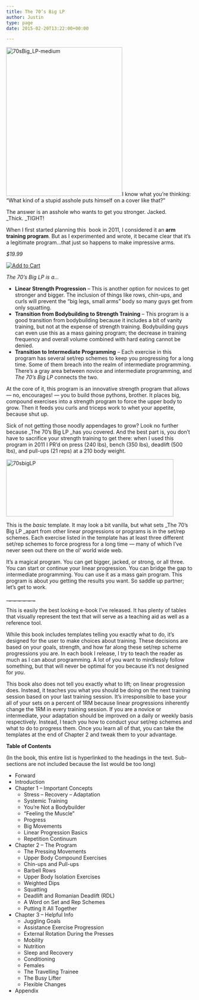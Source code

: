 ```yaml
---
title: The 70’s Big LP
author: Justin
type: page
date: 2015-02-20T13:22:00+00:00

---
```

[<img data-attachment-id="10617" data-permalink="/blog/2015/02/new-book-announcement/70sbig_lp-medium/" data-orig-file="/2015/02/70sBig_LP-medium.jpg" data-orig-size="500,646" data-comments-opened="1" data-image-meta="{&quot;aperture&quot;:&quot;0&quot;,&quot;credit&quot;:&quot;&quot;,&quot;camera&quot;:&quot;&quot;,&quot;caption&quot;:&quot;&quot;,&quot;created_timestamp&quot;:&quot;0&quot;,&quot;copyright&quot;:&quot;&quot;,&quot;focal_length&quot;:&quot;0&quot;,&quot;iso&quot;:&quot;0&quot;,&quot;shutter_speed&quot;:&quot;0&quot;,&quot;title&quot;:&quot;&quot;,&quot;orientation&quot;:&quot;0&quot;}" data-image-title="70sBig_LP-medium" data-image-description="" data-medium-file="/2015/02/70sBig_LP-medium-155x200.jpg" data-large-file="/2015/02/70sBig_LP-medium-450x581.jpg" class="  wp-image-10617 alignleft" src="/2015/02/70sBig_LP-medium-450x581.jpg" alt="70sBig_LP-medium" width="312" height="400" srcset="/2015/02/70sBig_LP-medium-116x150.jpg 116w, /2015/02/70sBig_LP-medium-155x200.jpg 155w" sizes="(max-width: 312px) 100vw, 312px" />][1]I know what you&#8217;re thinking: &#8220;What kind of a stupid asshole puts himself on a cover like that?&#8221;

The answer is an asshole who wants to get you stronger. Jacked. _Thick.&nbsp;_TIGHT!

When I first started planning this &nbsp;book in 2011, I considered it an **arm training program**. But as I experimented and wrote, it became clear that it&#8217;s a legitimate program&#8230;that just so happens to make impressive arms.

_$19.99_
  
<a class="ec_ejc_thkbx" href="https://www.e-junkie.com/ecom/gb.php?c=cart&i=1417013&cl=215543&ejc=2" target="ej_ejc"><img src="http://www.e-junkie.com/ej/ej_add_to_cart.gif" alt="Add to Cart" border="0" /></a>

_The 70&#8217;s Big LP is a&#8230;_

  * **Linear Strength Progression** – This is another option for novices to get stronger and bigger. The inclusion of things like rows, chin-ups, and curls will prevent the “big legs, small arms” body so many guys get from only squatting.
  * **Transition from Bodybuilding to Strength Training** – This program is a good transition from bodybuilding because it includes a bit of vanity training, but not at the expense of strength training. Bodybuilding guys can even use this as a mass gaining program; the decrease in training frequency and overall volume combined with hard eating cannot be denied.
  * **Transition to Intermediate Programming** – Each exercise in this program has several set/rep schemes to keep you progressing for a long time. Some of them breach into the realm of intermediate programming. There’s a gray area between novice and intermediate programming, and _The 70’s Big LP_ connects the two.

At the core of it, this program is an innovative strength program that allows &#8212; no, encourages! &#8212; you to build those pythons, brother. It places big, compound exercises into a strength program to force the upper body to grow. Then it feeds you curls and triceps work to whet your appetite, because shut up.

Sick of not getting those noodly appendages to grow? Look no further because&nbsp;_The 70&#8217;s Big LP&nbsp;_has you covered. And the best part is, you don&#8217;t have to sacrifice your strength training to get there: when I used this program in 2011 I PR&#8217;d on press (240 lbs), bench (350 lbs), deadlift (500 lbs), and pull-ups (21 reps) at a 210 body weight.

[<img data-attachment-id="10618" data-permalink="/blog/2015/02/new-book-announcement/70sbiglp/" data-orig-file="/2015/02/70sbigLP.jpg" data-orig-size="624,213" data-comments-opened="1" data-image-meta="{&quot;aperture&quot;:&quot;0&quot;,&quot;credit&quot;:&quot;Justin&quot;,&quot;camera&quot;:&quot;&quot;,&quot;caption&quot;:&quot;&quot;,&quot;created_timestamp&quot;:&quot;1424350012&quot;,&quot;copyright&quot;:&quot;&quot;,&quot;focal_length&quot;:&quot;0&quot;,&quot;iso&quot;:&quot;0&quot;,&quot;shutter_speed&quot;:&quot;0&quot;,&quot;title&quot;:&quot;&quot;,&quot;orientation&quot;:&quot;0&quot;}" data-image-title="70sbigLP" data-image-description="" data-medium-file="/2015/02/70sbigLP-200x68.jpg" data-large-file="/2015/02/70sbigLP-450x154.jpg" class="aligncenter size-large wp-image-10618" src="/2015/02/70sbigLP-450x154.jpg" alt="70sbigLP" width="450" height="154" srcset="/2015/02/70sbigLP-450x154.jpg 450w, /2015/02/70sbigLP-150x51.jpg 150w, /2015/02/70sbigLP-200x68.jpg 200w, /2015/02/70sbigLP-500x171.jpg 500w, /2015/02/70sbigLP.jpg 624w" sizes="(max-width: 450px) 100vw, 450px" />][2]

This is the&nbsp;_basic_ template. It may look a bit vanilla, but what sets&nbsp;_The 70&#8217;s Big LP&nbsp;_apart from other linear progressions or programs is in the set/rep schemes. Each exercise listed in the template has at least three different set/rep schemes to force progress for a long time &#8212; many of which I&#8217;ve never seen out there on the ol&#8217; world wide web.

It&#8217;s a magical program. You can get bigger, jacked, or strong, or all three. You can start or continue your linear progression. You can bridge the gap to intermediate programming. You can use it as a mass gain program. This program is about&nbsp;_you_&nbsp;getting the results you want. So saddle up partner; let&#8217;s get to work.

\___\___\___\___\___\___\___\___\___\___\___\___

This is easily the best looking e-book I&#8217;ve released. It has plenty of tables that visually represent the text that will serve as a teaching aid as well as a reference tool.

While this book includes templates telling you exactly what to do, it&#8217;s designed for the user to make choices about training. These decisions are based on your goals, strength, and how far along these set/rep scheme progressions you are. In each book I release, I try to teach the reader as much as I can about programming. A lot of you want to mindlessly follow something, but that will never be optimal for you because it&#8217;s not designed for&nbsp;_you_.

This book also does not tell you exactly what to lift; on linear progression does. Instead, it teaches you what you should be doing on the next training session based on your last training session. It&#8217;s irresponsible to base your all of your sets on a percent of 1RM because linear progressions inherently change the 1RM in every training session. If you are a novice or intermediate, your adaptation should be improved on a daily or weekly basis respectively. Instead, I teach you how to conduct your set/rep schemes and what to do to progress them. Once you learn all of that, you can&nbsp;take the templates at the end of Chapter 2 and tweak them to your advantage.

**Table of Contents&nbsp;**
  
(In the book, this entire list is hyperlinked to the headings in the text. Sub-sections are not included because the list would be too long)

  * Forward
  * Introduction
  * Chapter 1 &#8211; Important Concepts 
      * Stress &#8211; Recovery &#8211; Adaptation
      * Systemic Training
      * You&#8217;re Not a Bodybuilder
      * &#8220;Feeling the Muscle&#8221;
      * Progress
      * Big Movements
      * Linear Progression Basics
      * Repetition Continuum
  * Chapter 2 &#8211; The Program 
      * The Pressing Movements
      * Upper Body Compound Exercises
      * Chin-ups and Pull-ups
      * Barbell Rows
      * Upper Body Isolation Exercises
      * Weighted Dips
      * Squatting
      * Deadlift and Romanian Deadlift (RDL)
      * A Word on Set and Rep Schemes
      * Putting It All Together
  * Chapter 3 &#8211; Helpful Info 
      * Juggling Goals
      * Assistance Exercise Progression
      * External Rotation During the Presses
      * Mobility
      * Nutrition
      * Sleep and Recovery
      * Conditioning
      * Females
      * The Travelling Trainee
      * The Busy Lifter
      * Flexible Changes
  * Appendix

 [1]: /2015/02/70sBig_LP-medium.jpg
 [2]: /2015/02/70sbigLP.jpg
